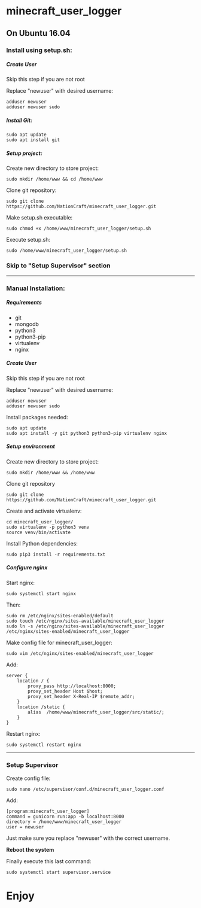 # minecraft_user_logger

## On Ubuntu 16.04

### Install using setup.sh:

##### Create User
Skip this step if you are not root

Replace "newuser" with desired username:
```
adduser newuser
adduser newuser sudo
```

##### Install Git:
```
sudo apt update
sudo apt install git
```

##### Setup project:
Create new directory to store project:
```
sudo mkdir /home/www && cd /home/www
```

Clone git repository:
```
sudo git clone https://github.com/NationCraft/minecraft_user_logger.git
```

Make setup.sh executable:
```
sudo chmod +x /home/www/minecraft_user_logger/setup.sh
```

Execute setup.sh:
```
sudo /home/www/minecraft_user_logger/setup.sh
```

### Skip to "Setup Supervisor" section
---

### Manual Installation:

##### Requirements
* git
* mongodb
* python3
* python3-pip
* virtualenv
* nginx

##### Create User
Skip this step if you are not root

Replace "newuser" with desired username:
```
adduser newuser
adduser newuser sudo
```

Install packages needed:
```
sudo apt update
sudo apt install -y git python3 python3-pip virtualenv nginx
```

##### Setup environment
Create new directory to store project:
```
sudo mkdir /home/www && /home/www
```

Clone git repository
```
sudo git clone https://github.com/NationCraft/minecraft_user_logger.git
```

Create and activate virtualenv:
```
cd minecraft_user_logger/
sudo virtualenv -p python3 venv
source venv/bin/activate
```

Install Python dependencies:
```
sudo pip3 install -r requirements.txt
```

##### Configure nginx
Start nginx:
```
sudo systemctl start nginx
```

Then:
```
sudo rm /etc/nginx/sites-enabled/default
sudo touch /etc/nginx/sites-available/minecraft_user_logger
sudo ln -s /etc/nginx/sites-available/minecraft_user_logger /etc/nginx/sites-enabled/minecraft_user_logger
```

Make config file for minecraft_user_logger:
```
sudo vim /etc/nginx/sites-enabled/minecraft_user_logger
```
Add:
```
server {
    location / {
        proxy_pass http://localhost:8000;
        proxy_set_header Host $host;
        proxy_set_header X-Real-IP $remote_addr;
    }
    location /static {
        alias  /home/www/minecraft_user_logger/src/static/;
    }
}

```

Restart nginx:
```
sudo systemctl restart nginx
```

---

### Setup Supervisor
Create config file:
```
sudo nano /etc/supervisor/conf.d/minecraft_user_logger.conf
```

Add:
```
[program:minecraft_user_logger]
command = gunicorn run:app -b localhost:8000
directory = /home/www/minecraft_user_logger
user = newuser
```
Just make sure you replace "newuser" with the correct username.

**Reboot the system**

Finally execute this last command:
```
sudo systemctl start supervisor.service
```

# Enjoy